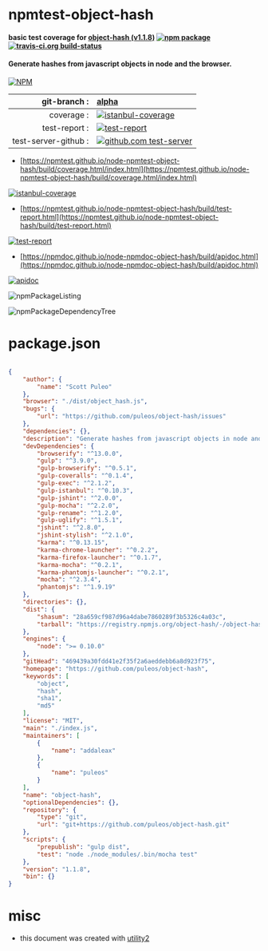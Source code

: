 # npmtest-object-hash

#### basic test coverage for  [object-hash (v1.1.8)](https://github.com/puleos/object-hash)  [![npm package](https://img.shields.io/npm/v/npmtest-object-hash.svg?style=flat-square)](https://www.npmjs.org/package/npmtest-object-hash) [![travis-ci.org build-status](https://api.travis-ci.org/npmtest/node-npmtest-object-hash.svg)](https://travis-ci.org/npmtest/node-npmtest-object-hash)

#### Generate hashes from javascript objects in node and the browser.

[![NPM](https://nodei.co/npm/object-hash.png?downloads=true&downloadRank=true&stars=true)](https://www.npmjs.com/package/object-hash)

| git-branch : | [alpha](https://github.com/npmtest/node-npmtest-object-hash/tree/alpha)|
|--:|:--|
| coverage : | [![istanbul-coverage](https://npmtest.github.io/node-npmtest-object-hash/build/coverage.badge.svg)](https://npmtest.github.io/node-npmtest-object-hash/build/coverage.html/index.html)|
| test-report : | [![test-report](https://npmtest.github.io/node-npmtest-object-hash/build/test-report.badge.svg)](https://npmtest.github.io/node-npmtest-object-hash/build/test-report.html)|
| test-server-github : | [![github.com test-server](https://npmtest.github.io/node-npmtest-object-hash/GitHub-Mark-32px.png)](https://npmtest.github.io/node-npmtest-object-hash/build/app/index.html) | | build-artifacts : | [![build-artifacts](https://npmtest.github.io/node-npmtest-object-hash/glyphicons_144_folder_open.png)](https://github.com/npmtest/node-npmtest-object-hash/tree/gh-pages/build)|

- [https://npmtest.github.io/node-npmtest-object-hash/build/coverage.html/index.html](https://npmtest.github.io/node-npmtest-object-hash/build/coverage.html/index.html)

[![istanbul-coverage](https://npmtest.github.io/node-npmtest-object-hash/build/screenCapture.buildCi.browser.%252Ftmp%252Fbuild%252Fcoverage.lib.html.png)](https://npmtest.github.io/node-npmtest-object-hash/build/coverage.html/index.html)

- [https://npmtest.github.io/node-npmtest-object-hash/build/test-report.html](https://npmtest.github.io/node-npmtest-object-hash/build/test-report.html)

[![test-report](https://npmtest.github.io/node-npmtest-object-hash/build/screenCapture.buildCi.browser.%252Ftmp%252Fbuild%252Ftest-report.html.png)](https://npmtest.github.io/node-npmtest-object-hash/build/test-report.html)

- [https://npmdoc.github.io/node-npmdoc-object-hash/build/apidoc.html](https://npmdoc.github.io/node-npmdoc-object-hash/build/apidoc.html)

[![apidoc](https://npmdoc.github.io/node-npmdoc-object-hash/build/screenCapture.buildCi.browser.%252Ftmp%252Fbuild%252Fapidoc.html.png)](https://npmdoc.github.io/node-npmdoc-object-hash/build/apidoc.html)

![npmPackageListing](https://npmtest.github.io/node-npmtest-object-hash/build/screenCapture.npmPackageListing.svg)

![npmPackageDependencyTree](https://npmtest.github.io/node-npmtest-object-hash/build/screenCapture.npmPackageDependencyTree.svg)



# package.json

```json

{
    "author": {
        "name": "Scott Puleo"
    },
    "browser": "./dist/object_hash.js",
    "bugs": {
        "url": "https://github.com/puleos/object-hash/issues"
    },
    "dependencies": {},
    "description": "Generate hashes from javascript objects in node and the browser.",
    "devDependencies": {
        "browserify": "^13.0.0",
        "gulp": "^3.9.0",
        "gulp-browserify": "^0.5.1",
        "gulp-coveralls": "^0.1.4",
        "gulp-exec": "^2.1.2",
        "gulp-istanbul": "^0.10.3",
        "gulp-jshint": "^2.0.0",
        "gulp-mocha": "^2.2.0",
        "gulp-rename": "^1.2.0",
        "gulp-uglify": "^1.5.1",
        "jshint": "^2.8.0",
        "jshint-stylish": "^2.1.0",
        "karma": "^0.13.15",
        "karma-chrome-launcher": "^0.2.2",
        "karma-firefox-launcher": "^0.1.7",
        "karma-mocha": "^0.2.1",
        "karma-phantomjs-launcher": "^0.2.1",
        "mocha": "^2.3.4",
        "phantomjs": "^1.9.19"
    },
    "directories": {},
    "dist": {
        "shasum": "28a659cf987d96a4dabe7860289f3b5326c4a03c",
        "tarball": "https://registry.npmjs.org/object-hash/-/object-hash-1.1.8.tgz"
    },
    "engines": {
        "node": ">= 0.10.0"
    },
    "gitHead": "469439a30fdd41e2f35f2a6aeddebb6a8d923f75",
    "homepage": "https://github.com/puleos/object-hash",
    "keywords": [
        "object",
        "hash",
        "sha1",
        "md5"
    ],
    "license": "MIT",
    "main": "./index.js",
    "maintainers": [
        {
            "name": "addaleax"
        },
        {
            "name": "puleos"
        }
    ],
    "name": "object-hash",
    "optionalDependencies": {},
    "repository": {
        "type": "git",
        "url": "git+https://github.com/puleos/object-hash.git"
    },
    "scripts": {
        "prepublish": "gulp dist",
        "test": "node ./node_modules/.bin/mocha test"
    },
    "version": "1.1.8",
    "bin": {}
}
```



# misc
- this document was created with [utility2](https://github.com/kaizhu256/node-utility2)
